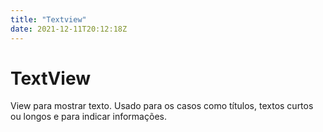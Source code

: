 ```yaml
---
title: "Textview"
date: 2021-12-11T20:12:18Z
---
```


# TextView
View para mostrar texto. 
Usado para os casos como títulos, textos curtos ou longos e para indicar informações.